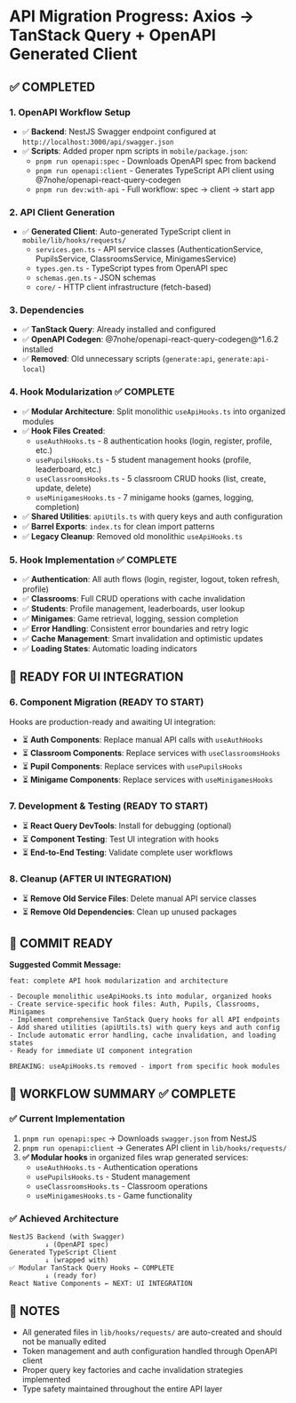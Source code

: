 # API Migration Progress: Axios → TanStack Query + OpenAPI Generated Client

## ✅ COMPLETED

### 1. OpenAPI Workflow Setup
- ✅ **Backend**: NestJS Swagger endpoint configured at `http://localhost:3000/api/swagger.json`
- ✅ **Scripts**: Added proper npm scripts in `mobile/package.json`:
  - `pnpm run openapi:spec` - Downloads OpenAPI spec from backend
  - `pnpm run openapi:client` - Generates TypeScript API client using @7nohe/openapi-react-query-codegen
  - `pnpm run dev:with-api` - Full workflow: spec → client → start app

### 2. API Client Generation
- ✅ **Generated Client**: Auto-generated TypeScript client in `mobile/lib/hooks/requests/`
  - `services.gen.ts` - API service classes (AuthenticationService, PupilsService, ClassroomsService, MinigamesService)
  - `types.gen.ts` - TypeScript types from OpenAPI spec
  - `schemas.gen.ts` - JSON schemas
  - `core/` - HTTP client infrastructure (fetch-based)

### 3. Dependencies
- ✅ **TanStack Query**: Already installed and configured
- ✅ **OpenAPI Codegen**: @7nohe/openapi-react-query-codegen@^1.6.2 installed
- ✅ **Removed**: Old unnecessary scripts (`generate:api`, `generate:api-local`)

### 4. Hook Modularization ✅ COMPLETE
- ✅ **Modular Architecture**: Split monolithic `useApiHooks.ts` into organized modules
- ✅ **Hook Files Created**:
  - `useAuthHooks.ts` - 8 authentication hooks (login, register, profile, etc.)
  - `usePupilsHooks.ts` - 5 student management hooks (profile, leaderboard, etc.)
  - `useClassroomsHooks.ts` - 5 classroom CRUD hooks (list, create, update, delete)
  - `useMinigamesHooks.ts` - 7 minigame hooks (games, logging, completion)
- ✅ **Shared Utilities**: `apiUtils.ts` with query keys and auth configuration
- ✅ **Barrel Exports**: `index.ts` for clean import patterns
- ✅ **Legacy Cleanup**: Removed old monolithic `useApiHooks.ts`

### 5. Hook Implementation ✅ COMPLETE  
- ✅ **Authentication**: All auth flows (login, register, logout, token refresh, profile)
- ✅ **Classrooms**: Full CRUD operations with cache invalidation
- ✅ **Students**: Profile management, leaderboards, user lookup
- ✅ **Minigames**: Game retrieval, logging, session completion
- ✅ **Error Handling**: Consistent error boundaries and retry logic
- ✅ **Cache Management**: Smart invalidation and optimistic updates
- ✅ **Loading States**: Automatic loading indicators

## 🎯 READY FOR UI INTEGRATION

### 6. Component Migration (READY TO START)
Hooks are production-ready and awaiting UI integration:
- ⏳ **Auth Components**: Replace manual API calls with `useAuthHooks` 
- ⏳ **Classroom Components**: Replace services with `useClassroomsHooks`
- ⏳ **Pupil Components**: Replace services with `usePupilsHooks`
- ⏳ **Minigame Components**: Replace services with `useMinigamesHooks`

### 7. Development & Testing (READY TO START)
- ⏳ **React Query DevTools**: Install for debugging (optional)
- ⏳ **Component Testing**: Test UI integration with hooks
- ⏳ **End-to-End Testing**: Validate complete user workflows

### 8. Cleanup (AFTER UI INTEGRATION)
- ⏳ **Remove Old Service Files**: Delete manual API service classes
- ⏳ **Remove Old Dependencies**: Clean up unused packages

## 🎯 COMMIT READY

**Suggested Commit Message:**
```
feat: complete API hook modularization and architecture

- Decouple monolithic useApiHooks.ts into modular, organized hooks
- Create service-specific hook files: Auth, Pupils, Classrooms, Minigames
- Implement comprehensive TanStack Query hooks for all API endpoints
- Add shared utilities (apiUtils.ts) with query keys and auth config
- Include automatic error handling, cache invalidation, and loading states
- Ready for immediate UI component integration

BREAKING: useApiHooks.ts removed - import from specific hook modules
```

## 🚀 WORKFLOW SUMMARY ✅ COMPLETE

### ✅ Current Implementation
1. `pnpm run openapi:spec` → Downloads `swagger.json` from NestJS
2. `pnpm run openapi:client` → Generates API client in `lib/hooks/requests/`
3. **✅ Modular hooks** in organized files wrap generated services:
   - `useAuthHooks.ts` - Authentication operations
   - `usePupilsHooks.ts` - Student management
   - `useClassroomsHooks.ts` - Classroom operations
   - `useMinigamesHooks.ts` - Game functionality

### ✅ Achieved Architecture
```
NestJS Backend (with Swagger)
         ↓ (OpenAPI spec)
Generated TypeScript Client
         ↓ (wrapped with)
✅ Modular TanStack Query Hooks ← COMPLETE
         ↓ (ready for)
React Native Components ← NEXT: UI INTEGRATION
```

## 📝 NOTES
- All generated files in `lib/hooks/requests/` are auto-created and should not be manually edited
- Token management and auth configuration handled through OpenAPI client
- Proper query key factories and cache invalidation strategies implemented
- Type safety maintained throughout the entire API layer
